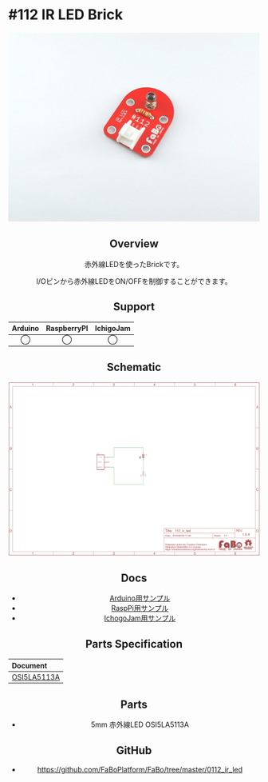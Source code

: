 # #112 IR LED Brick

<center>

![](./img/112_ir_led.jpg)
<!--COLORME-->

## Overview
赤外線LEDを使ったBrickです。

I/Oピンから赤外線LEDをON/OFFを制御することができます。

## Support
|Arduino|RaspberryPI|IchigoJam|
|:--:|:--:|:--:|
|◯|◯|◯|

## Schematic
![](./img/112_ir_led_sch.png)

## Docs

* [Arduino用サンプル](http://docs.fabo.io/fabo/arduino/brick_analog/112_brick_analog_ir_led.html)
* [RaspPi用サンプル](http://docs.fabo.io/fabo/rasppi/brick_analog/112_brick_analog_ir_led.html)
* [IchogoJam用サンプル](http://docs.fabo.io/fabo/ichigojam/brick_analog/112_brick_analog_ir_led.html)

## Parts Specification
| Document |
|:--|
| [OSI5LA5113A](http://akizukidenshi.com/catalog/g/gI-04311/) |

## Parts
- 5mm 赤外線LED OSI5LA5113A

## GitHub
- https://github.com/FaBoPlatform/FaBo/tree/master/0112_ir_led
